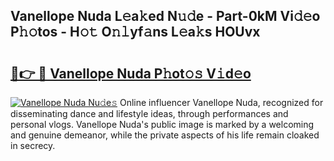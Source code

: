 ## Vanellope Nuda L𝚎a𝚔ed N𝚞𝚍e - Part-0kM Vi𝚍𝚎o P𝚑𝚘tos - H𝚘𝚝 O𝚗𝚕yf𝚊ns L𝚎a𝚔s HOUvx

# <h2><a href="http://kf8b36e.oniu.top/?m=Vanellope+Nuda">🔗👉 🔴 Vanellope Nuda P𝚑ot𝚘𝚜 V𝚒d𝚎o</a></h2>

[![Vanellope Nuda Nu𝚍e𝚜](https://i.imgur.com/0qMVB7G.gif)](http://kf8b36e.oniu.top/?m=Vanellope+Nuda)
Online influencer Vanellope Nuda, recognized for disseminating dance and lifestyle ideas, through performances and personal vlogs. Vanellope Nuda's public image is marked by a welcoming and genuine demeanor, while the private aspects of his life remain cloaked in secrecy.  
